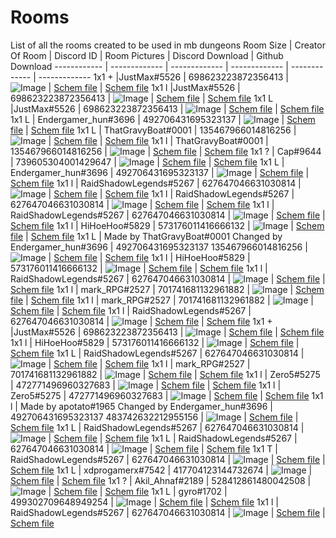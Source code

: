 # Rooms

List of all the rooms created to be used in mb dungeons
Room Size | Creator Of Room | Discord ID | Room Pictures | Discord Download | Github Download
------------ | ------------- | ------------- | ------------- | ------------- | -------------
1x1 + |JustMax#5526 | 698623223872356413 | ![Image](https://cdn.discordapp.com/attachments/822767650450047006/822768969324822548/2021-03-20_10.49.49.png) | [Schem file](https://cdn.discordapp.com/attachments/822767650450047006/822768767196201030/middle2.schem) | [Schem file](https://github.com/RaidShadowLegend/mb-dungeons-rooms-list/blob/f92bd90926d5b6f59bd608fd01879940ee706154/Moulberry%20Room%20Files/middle2.schem)
1x1 l |JustMax#5526 | 698623223872356413 | ![Image](https://media.discordapp.net/attachments/822767650450047006/822776190833655808/2021-03-20_11.18.26.png?width=840&height=473) | [Schem file](https://cdn.discordapp.com/attachments/822767650450047006/824243368577073192/toxic_water_fixed.schem) | [Schem file](https://github.com/RaidShadowLegend/mb-dungeons-rooms-list/blob/f92bd90926d5b6f59bd608fd01879940ee706154/Moulberry%20Room%20Files/toxic_water_fixed.schem)
1x1 L |JustMax#5526 | 698623223872356413 | ![Image](https://images-ext-1.discordapp.net/external/IIDNKcEvX_Wpa_GB1i3WvCrAfYjAfi8qY8X8e9IYHQI/https/i.imgur.com/fRKoEP6h.jpg?width=841&height=473) | [Schem file](https://cdn.discordapp.com/attachments/822767650450047006/822806081297186856/prison.schem) | [Schem file](https://github.com/RaidShadowLegend/mb-dungeons-rooms-list/blob/a2d5aa84e33c38a6db2ca628491a6f0399179019/Moulberry%20Room%20Files/prison.schem)
1x1 L | Endergamer_hun#3696 | 492706431695323137 | ![Image](https://images-ext-2.discordapp.net/external/8FETHQbYIuBvodOLEvRGyb1ZDJ3rIOGH5SktayQDetQ/https/i.imgur.com/SZlD3GOh.jpg?width=841&height=473) | [Schem file](https://cdn.discordapp.com/attachments/822767650450047006/823488942967357470/1-1_SPIDER_CORNER.schem) | [Schem file](https://github.com/RaidShadowLegend/mb-dungeons-rooms-list/blob/173d5a146d6c9de8222914c08ef61c8c723f1595/Moulberry%20Room%20Files/1-1_SPIDER_CORNER.schem)
1x1 L | ThatGravyBoat#0001 | 135467966014816256 | ![Image](https://cdn.discordapp.com/attachments/817318701967081473/834936431649619978/unknown.png) | [Schem file](https://cdn.discordapp.com/attachments/822767650450047006/822783647844401172/1-1corner_caged_chest.schem) | [Schem file](https://github.com/RaidShadowLegend/mb-dungeons-rooms-list/blob/173d5a146d6c9de8222914c08ef61c8c723f1595/Moulberry%20Room%20Files/1-1corner_caged_chest.schem)
1x1 l | ThatGravyBoat#0001 | 135467966014816256 | ![Image](https://media.discordapp.net/attachments/822767650450047006/822798050304983051/2021-03-20_09.15.34.png?width=840&height=473) | [Schem file](https://cdn.discordapp.com/attachments/822767650450047006/822828372429111337/1-1enchanting_cult.schem) | [Schem file](https://github.com/RaidShadowLegend/mb-dungeons-rooms-list/blob/173d5a146d6c9de8222914c08ef61c8c723f1595/Moulberry%20Room%20Files/1-1enchanting_cult.schem)
1x1 ? | Cap#9644 | 739605304001429647 | ![Image](https://media.discordapp.net/attachments/822767650450047006/822914029105840128/2021-03-20_12.02.45.png?width=893&height=473) | [Schem file](https://cdn.discordapp.com/attachments/817318701967081473/834964403840483378/2.schem) | [Schem file](https://github.com/RaidShadowLegend/mb-dungeons-rooms-list/blob/2df17e80d10d55428cbfa820a87213b69df1fd06/Moulberry%20Room%20Files/2.schem)
1x1 L | Endergamer_hun#3696 | 492706431695323137 | ![Image](https://images-ext-2.discordapp.net/external/c-Q7AgX3J-oYw4vR79_Y4mjsMLGrcXASCKZSnvj41cw/https/i.imgur.com/Lf6XBfch.jpg?width=841&height=473) | [Schem file](https://cdn.discordapp.com/attachments/822767650450047006/822923503400517652/tnt_X_room.schem) | [Schem file](https://github.com/RaidShadowLegend/mb-dungeons-rooms-list/blob/2df17e80d10d55428cbfa820a87213b69df1fd06/Moulberry%20Room%20Files/tnt_X_room.schem)
1x1 l | RaidShadowLegends#5267 | 627647046631030814 | ![Image](https://media.discordapp.net/attachments/822767650450047006/822929791854182470/Screenshot_2021-03-21_092736.png?width=842&height=473) | [Schem file](https://cdn.discordapp.com/attachments/822767650450047006/822929767258783774/Dungeon_Room_Mining_Themed.schem) | [Schem file](https://github.com/RaidShadowLegend/mb-dungeons-rooms-list/blob/2df17e80d10d55428cbfa820a87213b69df1fd06/Moulberry%20Room%20Files/Dungeon_Room_Mining_Themed.schem)
1x1 l | RaidShadowLegends#5267 | 627647046631030814 | ![Image](https://media.discordapp.net/attachments/822767650450047006/823391231853068328/unknown.png?width=842&height=473) | [Schem file](https://cdn.discordapp.com/attachments/822767650450047006/823396044368248842/dungeon_room_3.schem) | [Schem file](https://github.com/RaidShadowLegend/mb-dungeons-rooms-list/blob/2df17e80d10d55428cbfa820a87213b69df1fd06/Moulberry%20Room%20Files/dungeon_room_3.schem)
1x1 l | RaidShadowLegends#5267 | 627647046631030814 | ![Image](https://media.discordapp.net/attachments/822767650450047006/823412047744073758/unknown.png?width=842&height=473) | [Schem file](https://cdn.discordapp.com/attachments/822767650450047006/823412029288218674/dungeon_room_4.schem) | [Schem file](https://github.com/RaidShadowLegend/mb-dungeons-rooms-list/blob/2df17e80d10d55428cbfa820a87213b69df1fd06/Moulberry%20Room%20Files/dungeon_room_4.schem)
1x1 l | HiHoeHoo#5829 | 573176011416666132 | ![Image](https://media.discordapp.net/attachments/822767650450047006/823527171309699113/unknown.png?width=819&height=473) | [Schem file](https://cdn.discordapp.com/attachments/822767650450047006/823527244710412298/giantroom.schem) | [Schem file](https://github.com/RaidShadowLegend/mb-dungeons-rooms-list/blob/2df17e80d10d55428cbfa820a87213b69df1fd06/Moulberry%20Room%20Files/giantroom.schem)
1x1 L | Made by ThatGravyBoat#0001 Changed by Endergamer_hun#3696 | 492706431695323137 135467966014816256 | ![Image](https://i.imgur.com/wUH4SbL.png) | [Schem file](https://cdn.discordapp.com/attachments/822767650450047006/823897785014157322/1-1_TREE_CORNER.schem) | [Schem file](https://github.com/RaidShadowLegend/mb-dungeons-rooms-list/blob/2df17e80d10d55428cbfa820a87213b69df1fd06/Moulberry%20Room%20Files/1-1_TREE_CORNER.schem)
1x1 l | HiHoeHoo#5829 | 573176011416666132 | ![Image](https://media.discordapp.net/attachments/822767650450047006/824161940908670976/unknown.png?width=805&height=473) | [Schem file](https://cdn.discordapp.com/attachments/822767650450047006/824161917513105408/libraryroom69420.schem) | [Schem file](https://github.com/RaidShadowLegend/mb-dungeons-rooms-list/blob/b948b824ca8202b1e2860fcf0214e2ad2fbaeacf/Moulberry%20Room%20Files/libraryroom69420.schem)
1x1 l | RaidShadowLegends#5267 | 627647046631030814 | ![Image](https://media.discordapp.net/attachments/822767650450047006/824180142897233920/2021-03-24_20.17.06.png?width=842&height=473) | [Schem file](https://cdn.discordapp.com/attachments/822767650450047006/824180200815329300/dungeon_room_6.schem) | [Schem file](https://github.com/RaidShadowLegend/mb-dungeons-rooms-list/blob/2df17e80d10d55428cbfa820a87213b69df1fd06/Moulberry%20Room%20Files/dungeon_room_6.schem)
1x1 l | mark_RPG#2527 | 701741681132961882 | ![Image](https://media.discordapp.net/attachments/822767650450047006/824197887084068904/Ekranuznemums_35.png?width=895&height=473) | [Schem file](https://cdn.discordapp.com/attachments/822767650450047006/824197965887307776/middle_island2.schem) | [Schem file](https://github.com/RaidShadowLegend/mb-dungeons-rooms-list/blob/2df17e80d10d55428cbfa820a87213b69df1fd06/Moulberry%20Room%20Files/middle_island2.schem)
1x1 l | mark_RPG#2527 | 701741681132961882 | ![Image](https://media.discordapp.net/attachments/822767650450047006/824204032956170251/Ekranuznemums_37.png?width=896&height=473) | [Schem file](https://cdn.discordapp.com/attachments/822767650450047006/824204541137649704/middle_island1.schem) | [Schem file](https://github.com/RaidShadowLegend/mb-dungeons-rooms-list/blob/2df17e80d10d55428cbfa820a87213b69df1fd06/Moulberry%20Room%20Files/middle_island1.schem)
1x1 l | RaidShadowLegends#5267 | 627647046631030814 | ![Image](https://media.discordapp.net/attachments/822767650450047006/824204706011414558/2021-03-24_21.54.04.png?width=842&height=473) | [Schem file](https://cdn.discordapp.com/attachments/822767650450047006/824207553063944222/dungeon_room_7.1.schem) | [Schem file](https://github.com/RaidShadowLegend/mb-dungeons-rooms-list/blob/2df17e80d10d55428cbfa820a87213b69df1fd06/Moulberry%20Room%20Files/dungeon_room_7.1.schem)
1x1 + |JustMax#5526 | 698623223872356413 | ![Image](https://images-ext-2.discordapp.net/external/mHqKc8wZJNV5_HW2f-7S8vtQbUkeKuLVUp3aGE5vi3Q/https/i.imgur.com/S40BHti.png?width=502&height=473) | [Schem file](https://cdn.discordapp.com/attachments/822767650450047006/824559343847735346/libary_a.schem) | [Schem file](https://github.com/RaidShadowLegend/mb-dungeons-rooms-list/blob/2df17e80d10d55428cbfa820a87213b69df1fd06/Moulberry%20Room%20Files/libary_a.schem)
1x1 l | HiHoeHoo#5829 | 573176011416666132 | ![Image](https://media.discordapp.net/attachments/817318701967081473/834944817766596658/unknown.png?width=842&height=473) | [Schem file](https://cdn.discordapp.com/attachments/817318701967081473/834944877057146951/1.schem) | [Schem file](https://github.com/RaidShadowLegend/mb-dungeons-rooms-list/blob/2df17e80d10d55428cbfa820a87213b69df1fd06/Moulberry%20Room%20Files/1.schem)
1x1 L | RaidShadowLegends#5267 | 627647046631030814 | ![Image](https://media.discordapp.net/attachments/822767650450047006/824543706681442314/unknown.png?width=842&height=473) | [Schem file](https://cdn.discordapp.com/attachments/822767650450047006/824543764659699752/monkey_room.schem) | [Schem file](https://github.com/RaidShadowLegend/mb-dungeons-rooms-list/blob/2df17e80d10d55428cbfa820a87213b69df1fd06/Moulberry%20Room%20Files/monkey_room.schem)
1x1 l | mark_RPG#2527 | 701741681132961882 | ![Image](https://media.discordapp.net/attachments/822767650450047006/824555828492632064/Ekranuznemums_41.png?width=899&height=473) | [Schem file](https://cdn.discordapp.com/attachments/822767650450047006/824555894091546624/big_tree.schem) | [Schem file](https://github.com/RaidShadowLegend/mb-dungeons-rooms-list/blob/a2d5aa84e33c38a6db2ca628491a6f0399179019/Moulberry%20Room%20Files/big_tree.schem)
1x1 l | Zero5#5275 | 472771496960327683 | ![Image](https://media.discordapp.net/attachments/822767650450047006/825361994278240276/cave.png?width=1025&height=291) | [Schem file](https://cdn.discordapp.com/attachments/822767650450047006/825361973432156190/cave.schem) | [Schem file](https://github.com/RaidShadowLegend/mb-dungeons-rooms-list/blob/a2d5aa84e33c38a6db2ca628491a6f0399179019/Moulberry%20Room%20Files/cave.schem)
1x1 l | Zero5#5275 | 472771496960327683 | ![Image](https://media.discordapp.net/attachments/822767650450047006/825462153972154368/unknown.png?width=842&height=473) | [Schem file](https://cdn.discordapp.com/attachments/822767650450047006/825462146057895936/prison.schem) | [Schem file](https://github.com/RaidShadowLegend/mb-dungeons-rooms-list/blob/a2d5aa84e33c38a6db2ca628491a6f0399179019/Moulberry%20Room%20Files/jail.schem)
1x1 l | Made by apotato#1965 Changed by Endergamer_hun#3696 | 492706431695323137 483742632212955156  | ![Image](https://media.discordapp.net/attachments/817318701967081473/834948360526888990/unknown.png?width=940&height=473) | [Schem file](https://cdn.discordapp.com/attachments/822767650450047006/826050364678864906/modified_bunker.schem) | [Schem file](https://github.com/RaidShadowLegend/mb-dungeons-rooms-list/blob/a2d5aa84e33c38a6db2ca628491a6f0399179019/Moulberry%20Room%20Files/modified_bunker.schem)
1x1 L | RaidShadowLegends#5267 | 627647046631030814 | ![Image](https://media.discordapp.net/attachments/822767650450047006/827126486800662578/unknown.png?width=851&height=473) | [Schem file](https://cdn.discordapp.com/attachments/822767650450047006/827138175759548416/lava_room_0.1.schem) | [Schem file](https://github.com/RaidShadowLegend/mb-dungeons-rooms-list/blob/a2d5aa84e33c38a6db2ca628491a6f0399179019/Moulberry%20Room%20Files/lava_room_0.1.schem)
1x1 L | RaidShadowLegends#5267 | 627647046631030814 | ![Image](https://media.discordapp.net/attachments/822767650450047006/827408426325639198/unknown.png?width=840&height=473) | [Schem file](https://cdn.discordapp.com/attachments/822767650450047006/827408442447757362/tree_room.schem) | [Schem file](https://github.com/RaidShadowLegend/mb-dungeons-rooms-list/blob/a2d5aa84e33c38a6db2ca628491a6f0399179019/Moulberry%20Room%20Files/tree_room.schem)
1x1 T | RaidShadowLegends#5267 | 627647046631030814 | ![Image](https://media.discordapp.net/attachments/822767650450047006/827810476091899954/unknown.png?width=842&height=473) | [Schem file](https://cdn.discordapp.com/attachments/822767650450047006/827810413906755604/mb_staff_room.schem) | [Schem file](https://github.com/RaidShadowLegend/mb-dungeons-rooms-list/blob/a2d5aa84e33c38a6db2ca628491a6f0399179019/Moulberry%20Room%20Files/mb_staff_room.schem)
1x1 L | xdprogamerx#7542 | 417704123144732674 | ![Image](https://media.discordapp.net/attachments/822767650450047006/827840865413365780/2021-04-03_12.42.33.png?width=840&height=473) | [Schem file](https://cdn.discordapp.com/attachments/822767650450047006/827840775676362803/Pit.schem) | [Schem file](https://github.com/RaidShadowLegend/mb-dungeons-rooms-list/blob/a2d5aa84e33c38a6db2ca628491a6f0399179019/Moulberry%20Room%20Files/Pit.schem)
1x1 ? | Akil_Ahnaf#2189 | 528412861480042508 | ![Image](https://media.discordapp.net/attachments/817318701967081473/834954066475745350/unknown.png?width=842&height=473) | [Schem file](https://cdn.discordapp.com/attachments/822767650450047006/830104995214524426/moul_berry_dungeons_room_1x1_v2.schem) | [Schem file](https://github.com/RaidShadowLegend/mb-dungeons-rooms-list/blob/a2d5aa84e33c38a6db2ca628491a6f0399179019/Moulberry%20Room%20Files/moul_berry_dungeons_room_1x1_v2.schem)
1x1 L | gyro#1702 | 499302709648949254 | ![Image](https://media.discordapp.net/attachments/822767650450047006/831441261964689478/unknown.png?width=842&height=473) | [Schem file](https://cdn.discordapp.com/attachments/822767650450047006/831441167312224266/room_cake_jail.schem) | [Schem file](https://github.com/RaidShadowLegend/mb-dungeons-rooms-list/blob/a2d5aa84e33c38a6db2ca628491a6f0399179019/Moulberry%20Room%20Files/room_cake_jail.schem)
1x1 l | RaidShadowLegends#5267 | 627647046631030814 | ![Image](https://media.discordapp.net/attachments/822767650450047006/840148904993357824/unknown.png?width=842&height=473) | [Schem file](https://cdn.discordapp.com/attachments/822767650450047006/840154125308133396/tree_room_3.schem) | [Schem file](https://github.com/RaidShadowLegend/mb-dungeons-rooms-list/blob/e89d099dc23f1d8012d131b97fc500a78f2783ad/Moulberry%20Room%20Files/tree_room_3.schem)
